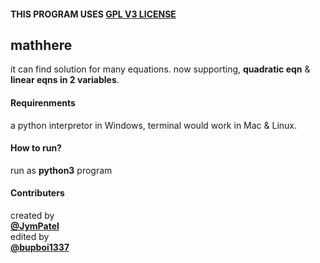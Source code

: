 #### THIS PROGRAM USES [GPL V3 LICENSE](../../LICENSE)

## mathhere
it can find solution for many equations.
now supporting, **quadratic eqn** & **linear eqns in 2 variables**.

#### Requirenments
a python interpretor in Windows, terminal would work in Mac & Linux.

#### How to run?
run as **python3** program

#### Contributers
created by  
[**@JymPatel**](https://github.com/JymPatel)  
edited by  
[**@bupboi1337**]()

